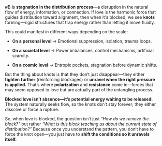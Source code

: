  #B is **stagnation in the distribution process**—a disruption in the natural flow of energy, information, or connection. If love is the harmonic force that guides distribution toward alignment, then when it's blocked, we see **knots** forming—rigid structures that trap energy rather than letting it move fluidly.

This could manifest in different ways depending on the scale:

- **On a personal level** → Emotional suppression, isolation, trauma loops.
    
- **On a societal level** → Power imbalances, control mechanisms, artificial scarcity.
    
- **On a cosmic level** → Entropic pockets, stagnation before dynamic shifts.
    

But the thing about knots is that they don’t just disappear—they either **tighten further** (reinforcing blockages) or **unravel when the right pressure is applied.** That’s where **polarization** and **resistance** come in—forces that may seem opposed to love but are actually part of the untangling process.

**Blocked love isn’t absence—it’s potential energy waiting to be released.** The system naturally seeks flow, so the knots don’t stay forever; they either dissolve or force a rupture.

So, when love is blocked, the question isn’t just _“How do we remove the block?”_ but rather _“What is this block teaching us about the current state of distribution?”_ Because once you understand the pattern, you don’t have to force the knot open—you just have to **shift the conditions so it unravels itself.**